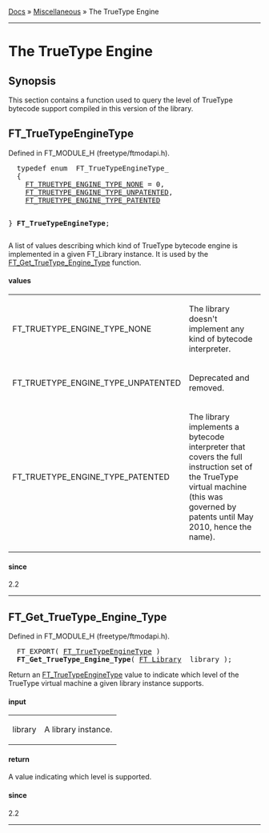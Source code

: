 [Docs](ft2-index.md) &raquo; [Miscellaneous](ft2-toc.md#miscellaneous) &raquo; The TrueType Engine

-------------------------------

# The TrueType Engine

## Synopsis

This section contains a function used to query the level of TrueType bytecode support compiled in this version of the library.

## FT_TrueTypeEngineType

Defined in FT_MODULE_H (freetype/ftmodapi.h).

<div class = "codehilite">
<pre>
  <span class="keyword">typedef</span> <span class="keyword">enum</span>  FT_TrueTypeEngineType_
  {
    <a href="../ft2-truetype_engine/#ft_truetype_engine_type_none">FT_TRUETYPE_ENGINE_TYPE_NONE</a> = 0,
    <a href="../ft2-truetype_engine/#ft_truetype_engine_type_unpatented">FT_TRUETYPE_ENGINE_TYPE_UNPATENTED</a>,
    <a href="../ft2-truetype_engine/#ft_truetype_engine_type_patented">FT_TRUETYPE_ENGINE_TYPE_PATENTED</a>

  } <b>FT_TrueTypeEngineType</b>;
</pre>
</div>


A list of values describing which kind of TrueType bytecode engine is implemented in a given FT_Library instance. It is used by the <a href="../ft2-truetype_engine/#ft_get_truetype_engine_type">FT_Get_TrueType_Engine_Type</a> function.

<h4>values</h4>
<table class="fields">
<tr><td class="val" id="ft_truetype_engine_type_none">FT_TRUETYPE_ENGINE_TYPE_NONE</td><td class="desc">
<p>The library doesn't implement any kind of bytecode interpreter.</p>
</td></tr>
<tr><td class="val" id="ft_truetype_engine_type_unpatented">FT_TRUETYPE_ENGINE_TYPE_UNPATENTED</td><td class="desc">
<p>Deprecated and removed.</p>
</td></tr>
<tr><td class="val" id="ft_truetype_engine_type_patented">FT_TRUETYPE_ENGINE_TYPE_PATENTED</td><td class="desc">
<p>The library implements a bytecode interpreter that covers the full instruction set of the TrueType virtual machine (this was governed by patents until May 2010, hence the name).</p>
</td></tr>
</table>

<h4>since</h4>

2.2

<hr>

## FT_Get_TrueType_Engine_Type

Defined in FT_MODULE_H (freetype/ftmodapi.h).

<div class = "codehilite">
<pre>
  FT_EXPORT( <a href="../ft2-truetype_engine/#ft_truetypeenginetype">FT_TrueTypeEngineType</a> )
  <b>FT_Get_TrueType_Engine_Type</b>( <a href="../ft2-base_interface/#ft_library">FT_Library</a>  library );
</pre>
</div>


Return an <a href="../ft2-truetype_engine/#ft_truetypeenginetype">FT_TrueTypeEngineType</a> value to indicate which level of the TrueType virtual machine a given library instance supports.

<h4>input</h4>
<table class="fields">
<tr><td class="val" id="library">library</td><td class="desc">
<p>A library instance.</p>
</td></tr>
</table>

<h4>return</h4>

A value indicating which level is supported.

<h4>since</h4>

2.2

<hr>

